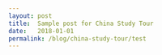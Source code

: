 ```yaml
---
layout: post
title:  Sample post for China Study Tour
date:   2018-01-01
permalink: /blog/china-study-tour/test
---
```

